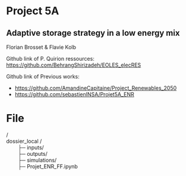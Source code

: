 # Project 5A 
## Adaptive storage strategy in a low energy mix

Florian Brosset & Flavie Kolb

Github link of P. Quirion ressources: https://github.com/BehrangShirizadeh/EOLES_elecRES

Github link of Previous works:
- https://github.com/AmandineCapitaine/Project_Renewables_2050
- https://github.com/sebastienINSA/Projet5A_ENR


# File 

/</br> 
dossier_local /</br>
&emsp; &emsp;├─ inputs/ </br>
&emsp; &emsp;├─ outputs/ </br>
&emsp; &emsp;├─ simulations/ </br>
&emsp; &emsp;├─ Projet_ENR_FF.ipynb </br>

